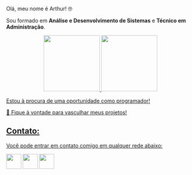 <p align="left"> 
  Olá, meu nome é Arthur! 🤓
  
  Sou formado em <strong>Análise e Desenvolvimento de Sistemas</strong> e <strong>Técnico em Administração</strong>.
  
  
  
 <div align="center">
  <a href="https://github.com/tavaresProg">
  <img height="150em" src="https://github-readme-stats.vercel.app/api/top-langs/?username=tavaresProg&layout=compact&langs_count=7&theme=dracula"/>
  <img height="150em" src="https://github-readme-stats.vercel.app/api?username=tavaresProg&show_icons=true&theme=dracula&include_all_commits=true&count_private=true"/>
</div>
  
   
   
   
  Estou à procura de uma oportunidade como programador!

<p align="left">
  💼 Fique à vontade para vasculhar meus projetos!
</p>

## Contato:
Você pode entrar em contato comigo em qualquer rede abaixo:

<a href = "mailto:arthurleonel70@gmail.com"><img src="https://www.citypng.com/public/uploads/preview/-11597283936hxzfkdluih.png" widht="40" height="40" target="_blank"></a> <a href = "https://www.linkedin.com/in/arthur-tavares-8b0881249/"><img src="https://upload.wikimedia.org/wikipedia/commons/thumb/f/f8/LinkedIn_icon_circle.svg/2048px-LinkedIn_icon_circle.svg.png" widht="40" height="40" target="_blank"></a>
<a href = "https://wa.me/+5531985753335"><img src="https://img.icons8.com/officel/344/whatsapp.png" widht="40" height="40" target="_blank"></a>

